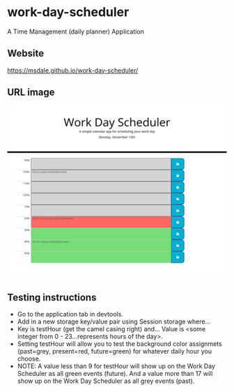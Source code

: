 # work-day-scheduler
A Time Management (daily planner) Application

## Website
https://msdale.github.io/work-day-scheduler/

## URL image
![Work-Day-Scheduler](./assets/images/work-day-scheduler.png)

## Testing instructions

- Go to the application tab in devtools. 
- Add in a new storage key/value pair using Session storage where...
- Key is testHour (get the camel casing right)
       and...
  Value is <some integer from 0 - 23...represents hours of the day>.
- Setting testHour will allow you to test the background color assignmets (past=grey, present=red, future=green) for whatever daily hour you choose.
- NOTE: A value less than 9 for testHour will show up on the Work Day Scheduler as all green events (future).
      And a value more than 17 will show up on the Work Day Scheduler as all grey events (past).